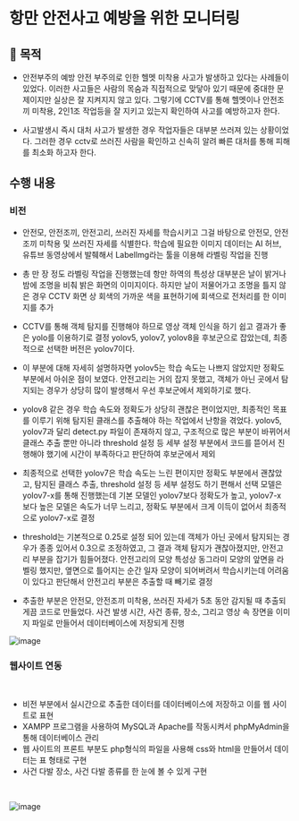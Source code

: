 # 항만 안전사고 예방을 위한 모니터링
## 🚩 목적
- 안전부주의 예방 
 안전 부주의로 인한 헬멧 미착용 사고가 발생하고 있다는 사례들이 있었다. 
 이러한 사고들은 사람의 목숨과 직접적으로 맞닿아 있기 때문에 중대한 문제이지만 실상은 잘 지켜지지 않고 있다. 
 그렇기에 CCTV를 통해 헬멧이나 안전조끼 미착용, 2인1조 작업등을 잘 지키고 있는지 확인하여 사고를 예방하고자 한다.

- 사고발생시 즉시 대처
 사고가 발생한 경우 작업자들은 대부분 쓰러져 있는 상황이었다. 그러한 경우 cctv로 쓰러진 사람을 확인하고 신속히 알려 빠른 대처를 통해 피해를 최소화 하고자 한다.

## 수행 내용
### 비전
- 안전모, 안전조끼, 안전고리, 쓰러진 자세를 학습시키고 그걸 바탕으로 안전모, 안전조끼 미착용 및 쓰러진 자세를 식별한다.
 학습에 필요한 이미지 데이터는 AI 허브, 유튜브 동영상에서 발췌해서 LabelImg라는 툴을 이용해 라벨링 작업을 진행

 - 총 만 장 정도 라벨링 작업을 진행했는데 항만 하역의 특성상 대부분은 날이 밝거나 밤에 조명을 비춰 밝은 화면의 이미지이다. 하지만 날이 저물어가고 조명을 틀지 않은 경우 CCTV 화면 상 회색의 가까운 색을 표현하기에 회색으로 전처리를 한 이미지를 추가
   
 - CCTV를 통해 객체 탐지를 진행해야 하므로 영상 객체 인식을 하기 쉽고 결과가 좋은 yolo를 이용하기로 결정
 yolov5, yolov7, yolov8을 후보군으로 잡았는데, 최종적으로 선택한 버전은 yolov7이다.

 - 이 부분에 대해 자세히 설명하자면 yolov5는 학습 속도는 나쁘지 않았지만 정확도 부분에서 아쉬운 점이 보였다. 안전고리는 거의 잡지 못했고, 객체가 아닌 곳에서 탐지되는 경우가 상당히 많이 발생해서 우선 후보군에서 제외하기로 했다.
   
 - yolov8 같은 경우 학습 속도와 정확도가 상당히 괜찮은 편이었지만, 최종적인 목표를 이루기 위해 탐지된 클래스를 추출해야 하는 작업에서 난항을 겪었다. yolov5, yolov7과 달리 detect.py 파일이 존재하지 않고, 구조적으로 많은 부분이 바뀌어서 클래스 추출 뿐만 아니라 threshold 설정 등 세부 설정 부분에서 코드를 뜯어서 진행해야 했기에 시간이 부족하다고 판단하여 후보군에서 제외 
 
 - 최종적으로 선택한 yolov7은 학습 속도는 느린 편이지만 정확도 부분에서 괜찮았고, 탐지된 클래스 추출, threshold 설정 등 세부 설정도 하기 편해서 선택
 모델은 yolov7-x를 통해 진행했는데 기본 모델인 yolov7보다 정확도가 높고, yolov7-x 보다 높은 모델은 속도가 너무 느리고, 정확도 부분에서 크게 이득이 없어서 최종적으로 yolov7-x로 결정

 - threshold는 기본적으로 0.25로 설정 되어 있는데 객체가 아닌 곳에서 탐지되는 경우가 종종 있어서 0.3으로 조정하였고, 그 결과 객체 탐지가 괜찮아졌지만, 안전고리 부분을 잡기가 힘들어졌다.
 안전고리의 모양 특성상 동그라미 모양의 앞면을 라벨링 했지만, 옆면으로 틀어지는 순간 일자 모양이 되어버려서 학습시키는데 어려움이 있다고 판단해서 안전고리 부분은 추출할 때 빼기로 결정

 - 추출한 부분은 안전모, 안전조끼 미착용, 쓰러진 자세가 5초 동안 감지될 때 추출되게끔 코드로 만들었다. 사건 발생 시간, 사건 종류, 장소, 그리고 영상 속 장면을 이미지 파일로 만들어서 데이터베이스에 저장되게 진행

![image](https://github.com/ha-jae-min/construction-safety/assets/98006326/5da92f79-e489-4112-8171-473040c33920)

### 웹사이트 연동
</br>

- 비전 부분에서 실시간으로 추출한 데이터를 데이터베이스에 저장하고 이를 웹 사이트로 표현
- XAMPP 프로그램을 사용하여 MySQL과 Apache를 작동시켜서 phpMyAdmin을 통해 데이터베이스 관리
- 웹 사이트의 프론트 부분도 php형식의 파일을 사용해 css와 html을 만들어서 데이터는 표 형태로 구현
- 사건 다발 장소, 사건 다발 종류를 한 눈에 볼 수 있게 구현

</br>

![image](https://github.com/ha-jae-min/construction-safety/assets/98006326/d29a06d7-86c7-4285-b3c3-05314621ffc6)
